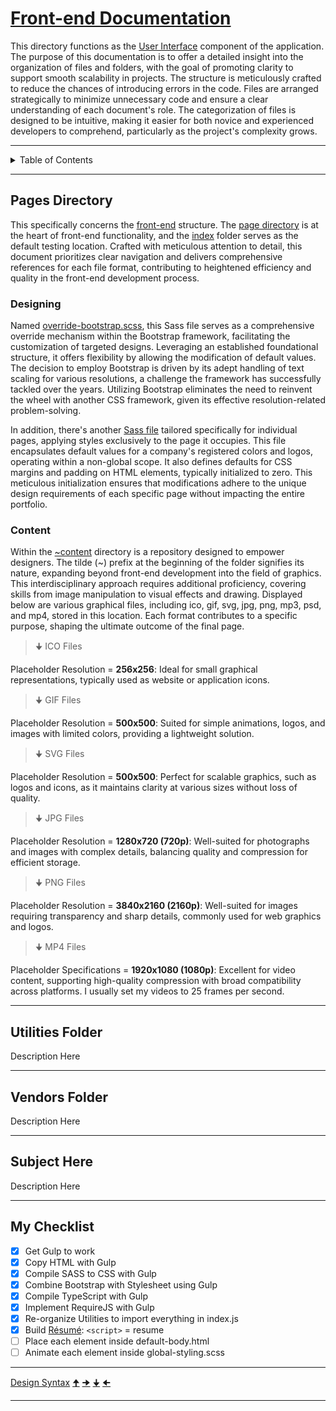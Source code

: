 # [Front-end Documentation](https://github.com/TertiusRoach/development-portfolio_2.00)

This directory functions as the [User Interface](https://en.wikipedia.org/wiki/User_interface) component of the application. The purpose of this documentation is to offer a detailed insight into the organization of files and folders, with the goal of promoting clarity to support smooth scalability in projects. The structure is meticulously crafted to reduce the chances of introducing errors in the code. Files are arranged strategically to minimize unnecessary code and ensure a clear understanding of each document's role. The categorization of files is designed to be intuitive, making it easier for both novice and experienced developers to comprehend, particularly as the project's complexity grows.

---

<details>
  <summary>Table of Contents</summary>
    <ol>
        <li>
            <a href="#pages-directory">Pages Directory</a>
            <ul>
                <li>
                    <a href="#designing">Designing</a>
                </li>
                <li>
                    <a href="#content">Content</a>
                </li>
            </ul>
        </li>
        <li>
            <a href="#utilities-folder">Utilities Folder</a>
            <ul>
               <li>
                    <a href="#tools-folder">Tools Folder</a>
                </li>
            </ul>
        </li>
        <li>
            <a href="#vendors-folder">Vendors Folder</a>
        </li>
        <li>
            <a href="#subject-here">Subject Here</a>
        </li>
        <li>
            <a href="#my-checklist">My Checklist</a>
        </li>
    </ol>
</details>

---

## Pages Directory

This specifically concerns the [front-end](https://github.com/TertiusRoach/development-portfolio_2.00/tree/main/src/front-end) structure. The [page directory](https://github.com/TertiusRoach/development-portfolio_2.00/tree/main/src/front-end/pages) is at the heart of front-end functionality, and the [index](https://github.com/TertiusRoach/development-portfolio_2.00/tree/main/src/front-end/pages/index) folder serves as the default testing location. Crafted with meticulous attention to detail, this document prioritizes clear navigation and delivers comprehensive references for each file format, contributing to heightened efficiency and quality in the front-end development process.

### Designing

Named [override-bootstrap.scss](https://github.com/TertiusRoach/development-portfolio_2.00/blob/main/src/front-end/pages/override-bootstrap.scss), this Sass file serves as a comprehensive override mechanism within the Bootstrap framework, facilitating the customization of targeted designs. Leveraging an established foundational structure, it offers flexibility by allowing the modification of default values. The decision to employ Bootstrap is driven by its adept handling of text scaling for various resolutions, a challenge the framework has successfully tackled over the years. Utilizing Bootstrap eliminates the need to reinvent the wheel with another CSS framework, given its effective resolution-related problem-solving.

In addition, there's another [Sass file](https://github.com/TertiusRoach/development-portfolio_2.00/blob/main/src/front-end/pages/index/index.scss) tailored specifically for individual pages, applying styles exclusively to the page it occupies. This file encapsulates default values for a company's registered colors and logos, operating within a non-global scope. It also defines defaults for CSS margins and padding on HTML elements, typically initialized to zero. This meticulous initialization ensures that modifications adhere to the unique design requirements of each specific page without impacting the entire portfolio.

### Content

Within the [~content](https://github.com/TertiusRoach/development-portfolio_2.00/tree/main/src/front-end/pages/index/~content) directory is a repository designed to empower designers. The tilde (~) prefix at the beginning of the folder signifies its nature, expanding beyond front-end development into the field of graphics. This interdisciplinary approach requires additional proficiency, covering skills from image manipulation to visual effects and drawing. Displayed below are various graphical files, including ico, gif, svg, jpg, png, mp3, psd, and mp4, stored in this location. Each format contributes to a specific purpose, shaping the ultimate outcome of the final page.

> 🠋 ICO Files

Placeholder Resolution = **256x256**: Ideal for small graphical representations, typically used as website or application icons.

> 🠋 GIF Files

Placeholder Resolution = **500x500**: Suited for simple animations, logos, and images with limited colors, providing a lightweight solution.

> 🠋 SVG Files

Placeholder Resolution = **500x500**: Perfect for scalable graphics, such as logos and icons, as it maintains clarity at various sizes without loss of quality.

> 🠋 JPG Files

Placeholder Resolution = **1280x720 (720p)**: Well-suited for photographs and images with complex details, balancing quality and compression for efficient storage.

> 🠋 PNG Files

Placeholder Resolution = **3840x2160 (2160p)**: Well-suited for images requiring transparency and sharp details, commonly used for web graphics and logos.

> 🠋 MP4 Files

Placeholder Specifications = **1920x1080 (1080p)**: Excellent for video content, supporting high-quality compression with broad compatibility across platforms. I usually set my videos to 25 frames per second.

---

## Utilities Folder

Description Here

---

## Vendors Folder

Description Here

---

## Subject Here

Description Here

---

## My Checklist

- [x] Get Gulp to work
- [x] Copy HTML with Gulp
- [x] Compile SASS to CSS with Gulp
- [x] Combine Bootstrap with Stylesheet using Gulp
- [x] Compile TypeScript with Gulp
- [x] Implement RequireJS with Gulp
- [x] Re-organize Utilities to import everything in index.js
- [x] Build [Résumé](https://www.youtube.com/watch?v=sQoiM7i5Nqc&list=PLejxfgwRYhwC0ffw3dtP-p-lKD2mYkD2r&index=1&t=128s): `<script>` = resume
- [ ] Place each element inside default-body.html
- [ ] Animate each element inside global-styling.scss

---

[Design Syntax](https://www.compart.com/en/unicode/block/U+25A0)
[🠉](https://www.compart.com/en/unicode/U+1F809)
[🠊](https://www.compart.com/en/unicode/U+1F80A)
[🠋](https://www.compart.com/en/unicode/U+1F80B)
[🠈](https://www.compart.com/en/unicode/U+1F808)

---
